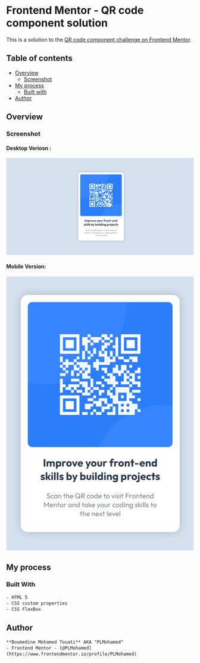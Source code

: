 # Frontend Mentor - QR code component solution

This is a solution to the [QR code component challenge on Frontend Mentor](https://www.frontendmentor.io/challenges/qr-code-component-iux_sIO_H).

## Table of contents

- [Overview](#overview)
  - [Screenshot](#screenshot)
- [My process](#my-process)
  - [Built with](#built-with)
- [Author](#author)

## Overview

### Screenshot

#### Desktop Veriosn :

![](./images/Desktop.png)

#### Mobile Version:

![](./images/Mobile.png)

## My process

### Built With

    - HTML 5
    - CSS custom properties
    - CSS FlexBox

## Author

    **Boumedine Mohamed Touati** AKA "PLMohamed"
    - Frontend Mentor - [@PLMohamed](https://www.frontendmentor.io/profile/PLMohamed)